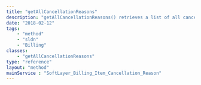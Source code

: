 ```yaml
---
title: "getAllCancellationReasons"
description: "getAllCancellationReasons() retrieves a list of all cancellation reasons that a server/service may be assigned to. "
date: "2018-02-12"
tags:
    - "method"
    - "sldn"
    - "Billing"
classes:
    - "getAllCancellationReasons"
type: "reference"
layout: "method"
mainService : "SoftLayer_Billing_Item_Cancellation_Reason"
---
```

